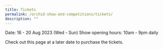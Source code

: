 ```yaml
---
title: Tickets
permalink: /orchid-show-and-competitions/tickets/
description: ""
---
```

Date: 16 - 20 Aug 2023 (Wed - Sun) 
Show opening hours:
10am - 9pm daily

Check out this page at a later date to purchase the tickets.